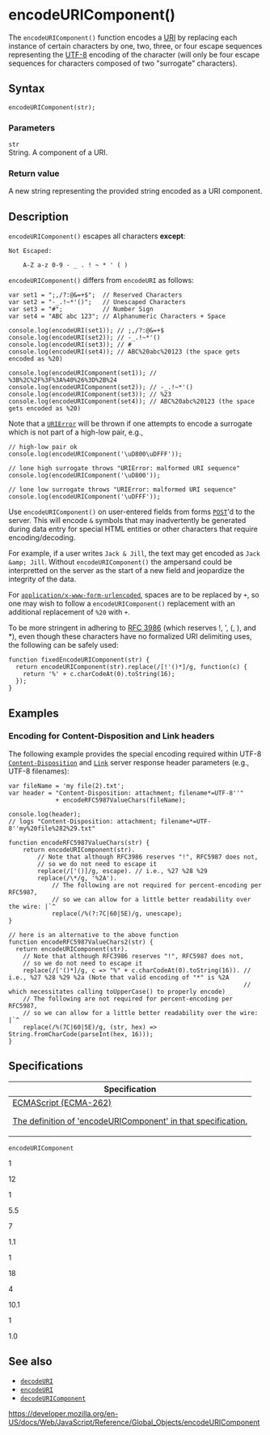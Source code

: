 # encodeURIComponent()

The `encodeURIComponent()` function encodes a [URI](https://developer.mozilla.org/en-US/docs/Glossary/URI) by replacing each instance of certain characters by one, two, three, or four escape sequences representing the [UTF-8](https://developer.mozilla.org/en-US/docs/Glossary/UTF-8) encoding of the character (will only be four escape sequences for characters composed of two "surrogate" characters).

## Syntax

    encodeURIComponent(str);

### Parameters

`str`  
String. A component of a URI.

### Return value

A new string representing the provided string encoded as a URI component.

## Description

`encodeURIComponent()` escapes all characters **except**:

    Not Escaped:

        A-Z a-z 0-9 - _ . ! ~ * ' ( )

`encodeURIComponent()` differs from `encodeURI` as follows:

    var set1 = ";,/?:@&=+$";  // Reserved Characters
    var set2 = "-_.!~*'()";   // Unescaped Characters
    var set3 = "#";           // Number Sign
    var set4 = "ABC abc 123"; // Alphanumeric Characters + Space

    console.log(encodeURI(set1)); // ;,/?:@&=+$
    console.log(encodeURI(set2)); // -_.!~*'()
    console.log(encodeURI(set3)); // #
    console.log(encodeURI(set4)); // ABC%20abc%20123 (the space gets encoded as %20)

    console.log(encodeURIComponent(set1)); // %3B%2C%2F%3F%3A%40%26%3D%2B%24
    console.log(encodeURIComponent(set2)); // -_.!~*'()
    console.log(encodeURIComponent(set3)); // %23
    console.log(encodeURIComponent(set4)); // ABC%20abc%20123 (the space gets encoded as %20)

Note that a [`URIError`](urierror) will be thrown if one attempts to encode a surrogate which is not part of a high-low pair, e.g.,

    // high-low pair ok
    console.log(encodeURIComponent('\uD800\uDFFF'));

    // lone high surrogate throws "URIError: malformed URI sequence"
    console.log(encodeURIComponent('\uD800'));

    // lone low surrogate throws "URIError: malformed URI sequence"
    console.log(encodeURIComponent('\uDFFF'));

Use `encodeURIComponent()` on user-entered fields from forms [`POST`](https://developer.mozilla.org/en-US/docs/Web/HTTP/Methods/POST)'d to the server. This will encode `&` symbols that may inadvertently be generated during data entry for special HTML entities or other characters that require encoding/decoding.

For example, if a user writes `Jack & Jill`, the text may get encoded as `Jack &amp; Jill`. Without `encodeURIComponent()` the ampersand could be interpretted on the server as the start of a new field and jeopardize the integrity of the data.

For [`application/x-www-form-urlencoded`](https://www.whatwg.org/specs/web-apps/current-work/multipage/association-of-controls-and-forms.html#application/x-www-form-urlencoded-encoding-algorithm), spaces are to be replaced by `+`, so one may wish to follow a `encodeURIComponent()` replacement with an additional replacement of `%20` with `+`.

To be more stringent in adhering to [RFC 3986](https://datatracker.ietf.org/doc/html/rfc3986) (which reserves !, ', (, ), and \*), even though these characters have no formalized URI delimiting uses, the following can be safely used:

    function fixedEncodeURIComponent(str) {
      return encodeURIComponent(str).replace(/[!'()*]/g, function(c) {
        return '%' + c.charCodeAt(0).toString(16);
      });
    }

## Examples

### Encoding for Content-Disposition and Link headers

The following example provides the special encoding required within UTF-8 [`Content-Disposition`](https://developer.mozilla.org/en-US/docs/Web/HTTP/Headers/Content-Disposition) and [`Link`](https://developer.mozilla.org/en-US/docs/Web/HTTP/Headers/Link) server response header parameters (e.g., UTF-8 filenames):

    var fileName = 'my file(2).txt';
    var header = "Content-Disposition: attachment; filename*=UTF-8''"
                 + encodeRFC5987ValueChars(fileName);

    console.log(header);
    // logs "Content-Disposition: attachment; filename*=UTF-8''my%20file%282%29.txt"

    function encodeRFC5987ValueChars(str) {
        return encodeURIComponent(str).
            // Note that although RFC3986 reserves "!", RFC5987 does not,
            // so we do not need to escape it
            replace(/['()]/g, escape). // i.e., %27 %28 %29
            replace(/\*/g, '%2A').
                // The following are not required for percent-encoding per RFC5987,
                // so we can allow for a little better readability over the wire: |`^
                replace(/%(?:7C|60|5E)/g, unescape);
    }

    // here is an alternative to the above function
    function encodeRFC5987ValueChars2(str) {
      return encodeURIComponent(str).
        // Note that although RFC3986 reserves "!", RFC5987 does not,
        // so we do not need to escape it
        replace(/['()*]/g, c => "%" + c.charCodeAt(0).toString(16)). // i.e., %27 %28 %29 %2a (Note that valid encoding of "*" is %2A
                                                                     // which necessitates calling toUpperCase() to properly encode)
        // The following are not required for percent-encoding per RFC5987,
        // so we can allow for a little better readability over the wire: |`^
        replace(/%(7C|60|5E)/g, (str, hex) => String.fromCharCode(parseInt(hex, 16)));
    }

## Specifications

<table>
<thead>
<tr class="header">
<th>Specification</th>
</tr>
</thead>
<tbody>
<tr class="odd">
<td>
<a href="https://tc39.es/ecma262/#sec-encodeuricomponent-uricomponent">ECMAScript (ECMA-262) 
<br/>

<span class="small">The definition of 'encodeURIComponent' in that specification.</span>
</a>
</td>
</tr>
</tbody>
</table>

`encodeURIComponent`

1

12

1

5.5

7

1.1

1

18

4

10.1

1

1.0

## See also

-   [`decodeURI`](decodeuri)
-   [`encodeURI`](encodeuri)
-   [`decodeURIComponent`](decodeuricomponent)

<a href="https://developer.mozilla.org/en-US/docs/Web/JavaScript/Reference/Global_Objects/encodeURIComponent" class="_attribution-link">https://developer.mozilla.org/en-US/docs/Web/JavaScript/Reference/Global_Objects/encodeURIComponent</a>
